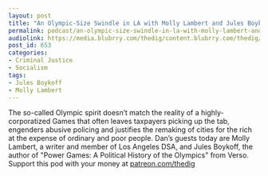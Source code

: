 ```yaml
---
layout: post
title: "An Olympic-Size Swindle in LA with Molly Lambert and Jules Boykoff"
permalink: podcast/an-olympic-size-swindle-in-la-with-molly-lambert-and-jules-boykoff/
audiolink: https://media.blubrry.com/thedig/content.blubrry.com/thedig/The_Dig_-_EP_48_-_DSA_Olympics.mp3
post_id: 653
categories: 
- Criminal Justice
- Socialism
tags: 
- Jules Boykoff
- Molly Lambert
---
```


The so-called Olympic spirit doesn’t match the reality of a highly-corporatized Games that often leaves taxpayers picking up the tab, engenders abusive policing and justifies the remaking of cities for the rich at the expense of ordinary and poor people. Dan’s guests today are Molly Lambert, a writer and member of Los Angeles DSA, and Jules Boykoff, the author of "Power Games: A Political History of the Olympics" from Verso. Support this pod with your money at [patreon.com/thedig](http://www.patreon.com/TheDig) 

 

 